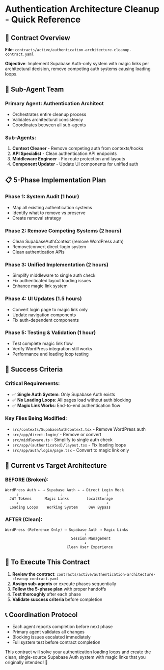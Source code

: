 # Authentication Architecture Cleanup - Quick Reference

## 🎯 **Contract Overview**

**File**: `contracts/active/authentication-architecture-cleanup-contract.yaml`

**Objective**: Implement Supabase Auth-only system with magic links per architectural decision, remove competing auth systems causing loading loops.

## 👥 **Sub-Agent Team**

### **Primary Agent: Authentication Architect**
- Orchestrates entire cleanup process
- Validates architectural consistency
- Coordinates between all sub-agents

### **Sub-Agents:**
1. **Context Cleaner** - Remove competing auth from contexts/hooks
2. **API Specialist** - Clean authentication API endpoints  
3. **Middleware Engineer** - Fix route protection and layouts
4. **Component Updater** - Update UI components for unified auth

## 📋 **5-Phase Implementation Plan**

### **Phase 1: System Audit** (1 hour)
- Map all existing authentication systems
- Identify what to remove vs preserve
- Create removal strategy

### **Phase 2: Remove Competing Systems** (2 hours) 
- Clean SupabaseAuthContext (remove WordPress auth)
- Remove/convert direct-login system
- Clean authentication APIs

### **Phase 3: Unified Implementation** (2 hours)
- Simplify middleware to single auth check
- Fix authenticated layout loading issues
- Enhance magic link system

### **Phase 4: UI Updates** (1.5 hours)
- Convert login page to magic link only
- Update navigation components
- Fix auth-dependent components

### **Phase 5: Testing & Validation** (1 hour)
- Test complete magic link flow
- Verify WordPress integration still works
- Performance and loading loop testing

## 🎯 **Success Criteria**

### **Critical Requirements:**
- ✅ **Single Auth System**: Only Supabase Auth exists
- ✅ **No Loading Loops**: All pages load without auth blocking  
- ✅ **Magic Link Works**: End-to-end authentication flow

### **Key Files Being Modified:**
- `src/contexts/SupabaseAuthContext.tsx` - Remove WordPress auth
- `src/app/direct-login/` - Remove or convert
- `src/middleware.ts` - Simplify to single auth check
- `src/app/(authenticated)/layout.tsx` - Fix loading loops
- `src/app/auth/login/page.tsx` - Convert to magic link only

## 🔄 **Current vs Target Architecture**

### **BEFORE (Broken):**
```
WordPress Auth ← → Supabase Auth ← → Direct Login Mock
     ↓                   ↓                    ↓
  JWT Tokens      Magic Links        localStorage
     ↓                   ↓                    ↓
  Loading Loops    Working System     Dev Bypass
```

### **AFTER (Clean):**
```
WordPress (Reference Only) → Supabase Auth → Magic Links
                                    ↓
                              Session Management
                                    ↓
                            Clean User Experience
```

## 🚀 **To Execute This Contract**

1. **Review the contract**: `contracts/active/authentication-architecture-cleanup-contract.yaml`
2. **Assign sub-agents** or execute phases sequentially
3. **Follow the 5-phase plan** with proper handoffs
4. **Test thoroughly** after each phase
5. **Validate success criteria** before completion

## 📞 **Coordination Protocol**

- Each agent reports completion before next phase
- Primary agent validates all changes
- Blocking issues escalated immediately
- Full system test before contract completion

This contract will solve your authentication loading loops and create the clean, single-source Supabase Auth system with magic links that you originally intended! 🎉
